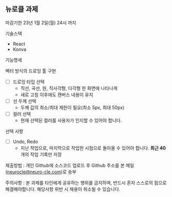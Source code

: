 ## 뉴로클 과제

마감기한 23년 1월 2일(월) 24시 까지

기술스택

- React
- Konva

기능명세

벡터 방식의 드로잉 툴 구현

- [ ] 드로잉 타입 선택
  - 직선, 곡선, 원, 직사각형, 다각형 한 화면에 나타나게
  - 새로 고침 이후에도 캔버스 내용이 유지
- [ ] 선 두께 선택
  - 두께 값의 최소/최대 제한이 필요(최소 5px, 최대 50px)
- [ ] 컬러 선택
  - 현재 선택된 컬러를 사용자가 인지할 수 있어야 합니다.

선택 사항

- [ ] Undo, Redo
  - 지난 작업으로, 마지막으로 작업한 시점으로 돌아올 수 있어야 합니다. **최근 40**개의 작업 기록만 저장

제출방법 : 개인 Github에 소스코드 업로드 후 Github 주소를 본 메일(neurocle@neuro-cle.com)로 송부

주의사항 : 본 과제를 타인에게 공유하는 행위를 금지하며, 반드시 혼자 스스로의 힘으로 해결해야합니다. 해당사항 위반 시 채용이 취소될 수 있습니다.
